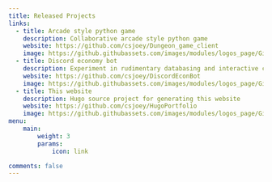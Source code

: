 ```yaml
---
title: Released Projects
links:
  - title: Arcade style python game
    description: Collaborative arcade style python game
    website: https://github.com/csjoey/Dungeon_game_client
    image: https://github.githubassets.com/images/modules/logos_page/GitHub-Mark.png
  - title: Discord economy bot
    description: Experiment in rudimentary databasing and interactive chatting with economy system.
    website: https://github.com/csjoey/DiscordEconBot
    image: https://github.githubassets.com/images/modules/logos_page/GitHub-Mark.png
  - title: This website
    description: Hugo source project for generating this website
    website: https://github.com/csjoey/HugoPortfolio
    image: https://github.githubassets.com/images/modules/logos_page/GitHub-Mark.png
menu:
    main: 
        weight: 3
        params:
            icon: link

comments: false
---
```





